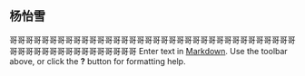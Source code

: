 ## 杨怡雪
哥哥哥哥哥哥哥哥哥哥哥哥哥哥哥哥哥哥哥哥哥哥哥哥哥哥哥哥哥哥哥哥哥哥哥哥哥哥哥哥哥哥哥哥哥哥哥哥哥哥哥哥
Enter text in [Markdown](http://daringfireball.net/projects/markdown/). Use the toolbar above, or click the **?** button for formatting help.
